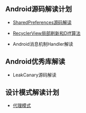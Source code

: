 

## Android源码解读计划

- [SharedPreferences源码解读](https://github.com/chengfangpeng/Note/blob/master/2_cs/7_blog/SharePreferences%E6%BA%90%E7%A0%81%E8%A7%A3%E8%AF%BB.md)

- [RecyclerView局部刷新和Diff算法](https://github.com/chengfangpeng/Note/blob/master/2_cs/7_blog/RecyclerView%E5%B1%80%E9%83%A8%E5%88%B7%E6%96%B0%E5%92%8CDiff%E7%AE%97%E6%B3%95.md)

- Android消息机制Handler解读



## Android优秀库解读

- LeakCanary源码解读




## 设计模式解读计划

- [代理模式](https://github.com/chengfangpeng/Note/blob/master/2_cs/7_blog/%E8%AE%BE%E8%AE%A1%E6%A8%A1%E5%BC%8F%E4%B9%8B%E4%BB%A3%E7%90%86%E6%A8%A1%E5%BC%8F.md)
